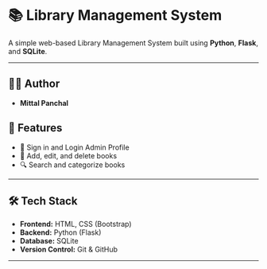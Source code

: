 # 📚 Library Management System

A simple web-based Library Management System built using **Python**, **Flask**, and **SQLite**.

---

## 🙋‍♂️ Author

- **Mittal Panchal**

## 🔧 Features

- 👤 Sign in and Login Admin Profile 
- 📘 Add, edit, and delete books
- 🔍 Search and categorize books

---

## 🛠️ Tech Stack

- **Frontend:** HTML, CSS (Bootstrap) 
- **Backend:** Python (Flask)  
- **Database:** SQLite  
- **Version Control:** Git & GitHub

---
